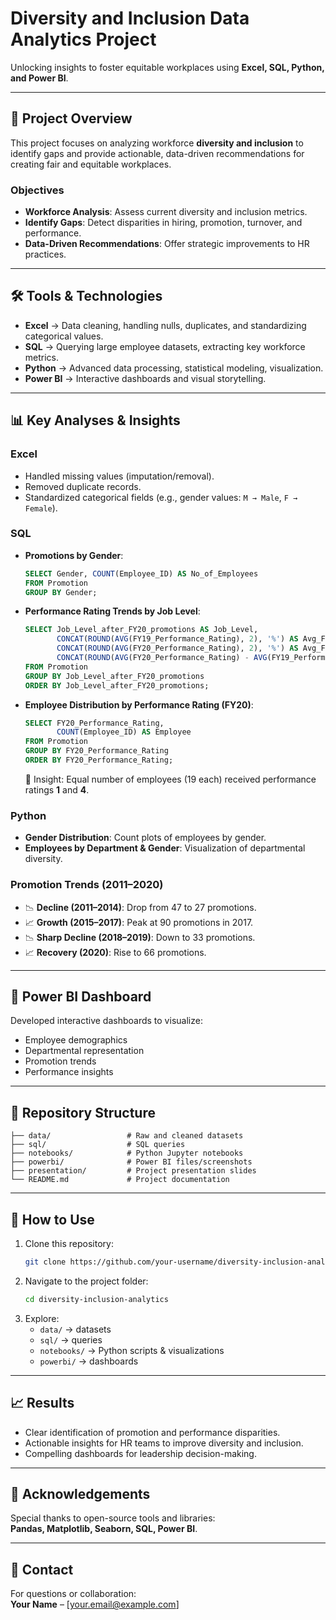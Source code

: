 # Diversity and Inclusion Data Analytics Project

Unlocking insights to foster equitable workplaces using **Excel, SQL, Python, and Power BI**.

---

## 📌 Project Overview
This project focuses on analyzing workforce **diversity and inclusion** to identify gaps and provide actionable, data-driven recommendations for creating fair and equitable workplaces.

### Objectives
- **Workforce Analysis**: Assess current diversity and inclusion metrics.  
- **Identify Gaps**: Detect disparities in hiring, promotion, turnover, and performance.  
- **Data-Driven Recommendations**: Offer strategic improvements to HR practices.  

---

## 🛠 Tools & Technologies
- **Excel** → Data cleaning, handling nulls, duplicates, and standardizing categorical values.  
- **SQL** → Querying large employee datasets, extracting key workforce metrics.  
- **Python** → Advanced data processing, statistical modeling, visualization.  
- **Power BI** → Interactive dashboards and visual storytelling.  

---

## 📊 Key Analyses & Insights

### Excel
- Handled missing values (imputation/removal).  
- Removed duplicate records.  
- Standardized categorical fields (e.g., gender values: `M → Male`, `F → Female`).  

### SQL
- **Promotions by Gender**:
  ```sql
  SELECT Gender, COUNT(Employee_ID) AS No_of_Employees
  FROM Promotion
  GROUP BY Gender;
  ```

- **Performance Rating Trends by Job Level**:
  ```sql
  SELECT Job_Level_after_FY20_promotions AS Job_Level,
         CONCAT(ROUND(AVG(FY19_Performance_Rating), 2), '%') AS Avg_FY19_Performance,
         CONCAT(ROUND(AVG(FY20_Performance_Rating), 2), '%') AS Avg_FY20_Performance,
         CONCAT(ROUND(AVG(FY20_Performance_Rating) - AVG(FY19_Performance_Rating), 2), '%') AS Rating_Change
  FROM Promotion
  GROUP BY Job_Level_after_FY20_promotions
  ORDER BY Job_Level_after_FY20_promotions;
  ```

- **Employee Distribution by Performance Rating (FY20)**:
  ```sql
  SELECT FY20_Performance_Rating,
         COUNT(Employee_ID) AS Employee
  FROM Promotion
  GROUP BY FY20_Performance_Rating
  ORDER BY FY20_Performance_Rating;
  ```
  🔎 Insight: Equal number of employees (19 each) received performance ratings **1** and **4**.  

### Python
- **Gender Distribution**: Count plots of employees by gender.  
- **Employees by Department & Gender**: Visualization of departmental diversity.  

### Promotion Trends (2011–2020)
- 📉 **Decline (2011–2014)**: Drop from 47 to 27 promotions.  
- 📈 **Growth (2015–2017)**: Peak at 90 promotions in 2017.  
- 📉 **Sharp Decline (2018–2019)**: Down to 33 promotions.  
- 📈 **Recovery (2020)**: Rise to 66 promotions.  

---

## 📌 Power BI Dashboard
Developed interactive dashboards to visualize:  
- Employee demographics  
- Departmental representation  
- Promotion trends  
- Performance insights  

---

## 📂 Repository Structure
```
├── data/                 # Raw and cleaned datasets
├── sql/                  # SQL queries
├── notebooks/            # Python Jupyter notebooks
├── powerbi/              # Power BI files/screenshots
├── presentation/         # Project presentation slides
└── README.md             # Project documentation
```

---

## 🚀 How to Use
1. Clone this repository:
   ```bash
   git clone https://github.com/your-username/diversity-inclusion-analytics.git
   ```
2. Navigate to the project folder:
   ```bash
   cd diversity-inclusion-analytics
   ```
3. Explore:
   - `data/` → datasets  
   - `sql/` → queries  
   - `notebooks/` → Python scripts & visualizations  
   - `powerbi/` → dashboards  

---

## 📈 Results
- Clear identification of promotion and performance disparities.  
- Actionable insights for HR teams to improve diversity and inclusion.  
- Compelling dashboards for leadership decision-making.  

---

## 🙌 Acknowledgements
Special thanks to open-source tools and libraries:  
**Pandas, Matplotlib, Seaborn, SQL, Power BI**.  

---

## 📧 Contact
For questions or collaboration:  
**Your Name** – [your.email@example.com]  
